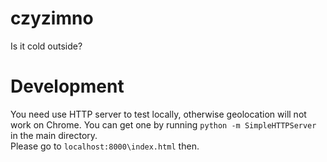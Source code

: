 czyzimno
========

Is it cold outside?

# Development
You need use HTTP server to test locally, otherwise geolocation will not work on Chrome. 
You can get one by running `python -m SimpleHTTPServer` in the main directory.  
Please go to `localhost:8000\index.html` then.  
